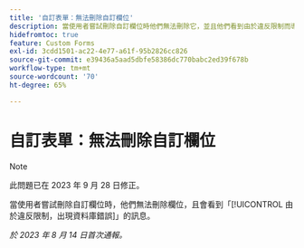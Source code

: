 ```yaml
---
title: '自訂表單：無法刪除自訂欄位'
description: 當使用者嘗試刪除自訂欄位時他們無法刪除它，並且他們看到由於違反限制而導致的訊息資料庫錯誤。
hidefromtoc: true
feature: Custom Forms
exl-id: 3cdd1501-ac22-4e77-a61f-95b2826cc826
source-git-commit: e39436a5aad5dbfe58386dc770babc2ed39f678b
workflow-type: tm+mt
source-wordcount: '70'
ht-degree: 65%

---
```


# 自訂表單：無法刪除自訂欄位

>[!NOTE]
>
>此問題已在 2023 年 9 月 28 日修正。

當使用者嘗試刪除自訂欄位時，他們無法刪除欄位，且會看到「[!UICONTROL 由於違反限制，出現資料庫錯誤]」的訊息。

_於 2023 年 8 月 14 日首次通報。_

